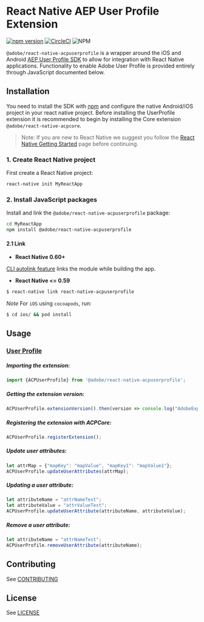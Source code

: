 
# React Native AEP User Profile Extension

[![npm version](https://badge.fury.io/js/%40adobe%2Freact-native-acpuserprofile.svg)](https://badge.fury.io/js/%40adobe%2Freact-native-acpuserprofile) [![CircleCI](https://img.shields.io/circleci/project/github/adobe/react-native-acpuserprofile/master.svg?logo=circleci)](https://circleci.com/gh/adobe/workflows/react-native-acpuserprofile) ![NPM](https://img.shields.io/npm/l/@adobe/react-native-acpuserprofile.svg)

`@adobe/react-native-acpuserprofile` is a wrapper around the iOS and Android [AEP User Profile SDK](https://aep-sdks.gitbook.io/docs/using-mobile-extensions/profile) to allow for integration with React Native applications. Functionality to enable Adobe User Profile is provided entirely through JavaScript documented below.


## Installation

You need to install the SDK with [npm](https://www.npmjs.com/) and configure the native Android/iOS project in your react native project. Before installing the UserProfile extension it is recommended to begin by installing the Core extension `@adobe/react-native-acpcore`.

> Note: If you are new to React Native we suggest you follow the [React Native Getting Started](<https://facebook.github.io/react-native/docs/getting-started.html>) page before continuing.

### 1. Create React Native project

First create a React Native project:

```bash
react-native init MyReactApp
```

### 2. Install JavaScript packages

Install and link the `@adobe/react-native-acpuserprofile` package:

```bash
cd MyReactApp
npm install @adobe/react-native-acpuserprofile
```

#### 2.1 Link
- **React Native 0.60+**


[CLI autolink feature](https://github.com/react-native-community/cli/blob/master/docs/autolinking.md) links the module while building the app.


- **React Native <= 0.59**


```bash
$ react-native link react-native-acpuserprofile
```

*Note* For `iOS` using `cocoapods`, run:

```bash
$ cd ios/ && pod install
```


## Usage

### [User Profile](https://aep-sdks.gitbook.io/docs/using-mobile-extensions/profile)

##### Importing the extension:
```javascript
import {ACPUserProfile} from '@adobe/react-native-acpuserprofile';
```

##### Getting the extension version:

```javascript
ACPUserProfile.extensionVersion().then(version => console.log("AdobeExperienceSDK: ACPUserProfile version: " + version));
```

##### Registering the extension with ACPCore:

```javascript
ACPUserProfile.registerExtension();
```

##### Update user attributes:
```javascript
let attrMap = {"mapKey": "mapValue", "mapKey1": "mapValue1"};
ACPUserProfile.updateUserAttributes(attrMap);
```

##### Updating a user attribute:
```javascript
let attributeName = "attrNameTest";
let attributeValue = "attrValueTest";
ACPUserProfile.updateUserAttribute(attributeName, attributeValue);
```

##### Remove a user attribute:
```javascript
let attributeName = "attrNameTest";
ACPUserProfile.removeUserAttribute(attributeName);
```

## Contributing
See [CONTRIBUTING](CONTRIBUTING.md)

## License
See [LICENSE](LICENSE)

